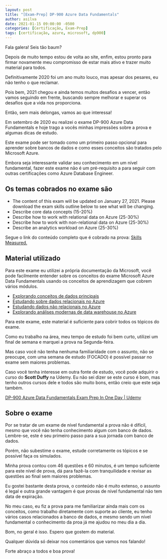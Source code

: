 ```yaml
---
layout: post
title: "[Exam-Prep] DP-900 Azure Data Fundamentals"
author: asilva
date: 2021-01-15 09:00:00 -0500
categories: [Certificação, Exam-Prep]
tags: [certificação, azure, microsoft, dp900]
---
```


Fala galera! Seis tão baum?

Depois de muito tempo estou de volta ao site, enfim, estou pronto para firmar novamente meu compromisso de estar mais ativo e trazer muito material para todos.

Definitivamente 2020 foi um ano muito louco, mas apesar dos pesares, eu não tenho o que reclamar.

Pois bem, 2021 chegou e ainda temos muitos desafios a vencer, então vamos seguindo em frente, buscando sempre melhorar e superar os desafios que a vida nos proporciona.

Então, sem mais delongas, vamos ao que interessa!

Em setembro de 2020 eu realizei o exame DP-900 Azure Data Fundamentals e hoje trago a vocês minhas impressões sobre a prova e algumas dicas de estudo.

Este exame pode ser tomado como um primeiro passo opcional para aprender sobre bancos de dados e como esses conceitos são tratados pelo Microsoft Azure.

Embora seja interessante validar seu conhecimento em um nível fundamental, fazer este exame não é um pré-requisito a para seguir com outras certificações como Azure Database Engineer.

## **Os temas cobrados no exame são**

* The content of this exam will be updated on January 27, 2021. Please download the exam skills outline below to see what will be changing.
* Describe core data concepts (15-20%)
* Describe how to work with relational data on Azure (25-30%)
* Describe how to work with non-relational data on Azure (25-30%)
* Describe an analytics workload on Azure (25-30%)

Segue o link do conteúdo completo que é cobrado na prova: <a href="https://query.prod.cms.rt.microsoft.com/cms/api/am/binary/RE4wsKZ" target="_blank">Skills Measured.</a> 

## **Material utilizado**

Para este exame eu utilizei a própria documentação da Microsoft, você pode facilmente entender sobre os conceitos do exame Microsoft Azure Data Fundamentals usando os conceitos de aprendizagem que cobrem vários módulos.

* <a href="https://docs.microsoft.com/en-us/learn/paths/azure-data-fundamentals-explore-core-data-concepts/" target="_blank">Explorando conceitos de dados principais</a>
* <a href="https://docs.microsoft.com/en-us/learn/paths/azure-data-fundamentals-explore-relational-data/" target="_blank">Estudando sobre dados relacionais no Azure</a>
* <a href="https://docs.microsoft.com/en-us/learn/paths/azure-data-fundamentals-explore-non-relational-data/" target="_blank">Estudando dados não relacionais no Azure</a>
* <a href="https://docs.microsoft.com/en-us/learn/paths/azure-data-fundamentals-explore-data-warehouse-analytics/" target="_blank">Explorando análises modernas de data warehouse no Azure</a>

Para este exame, este material é suficiente para cobrir todos os tópicos do exame.

Como eu trabalho na área, meu tempo de estudo foi bem curto, utilizei um final de semana e marquei a prova na Segunda-feira.

Mas caso você não tenha nenhuma familiaridade com o assunto, não se preocupe, com uma semana de estudo (FOCADO) é possível passar no exame sem maiores problemas.

Caso você tenha interesse em outra fonte de estudo, você pode adquirir o curso do **Scott Duffy** na Udemy. Eu não sei dizer se este curso é bom, mas tenho outros cursos dele e todos são muito bons, então creio que este seja também.

<a href="https://www.udemy.com/course/dp900-azure/" target="_blank">DP-900 Azure Data Fundamentals Exam Prep In One Day | Udemy</a>

## **Sobre o exame**

Por se tratar de um exame de nível fundamental a prova não é difícil, mesmo que você não tenha conhecimento algum com banco de dados. Lembre-se, este é seu primeiro passo para a sua jornada com banco de dados.

Porém, não subestime o exame, estude corretamente os tópicos e se possível faça os simulados.

Minha prova contou com 46 questões e 60 minutos, é um tempo suficiente para este nível de prova, dá para fazê-la com tranquilidade e revisar as questões ao final sem maiores problemas.

Eu gostei bastante desta prova, o conteúdo não é muito extenso, o assunto é legal e outra grande vantagem é que provas de nível fundamental não tem data de expiração.

No meu caso, eu fiz a prova para me familiarizar ainda mais com os conceitos, como trabalho diretamente com suporte ao cliente, eu tenho vários casos relacionados a banco de dados, e mesmo sendo um nível fundamental o conhecimento da proa já me ajudou no meu dia a dia.

Bom, no geral é isso. Espero que gostem do material.

Qualquer dúvida só deixar nos comentários que vamos nos falando!

Forte abraço a todos e boa prova!